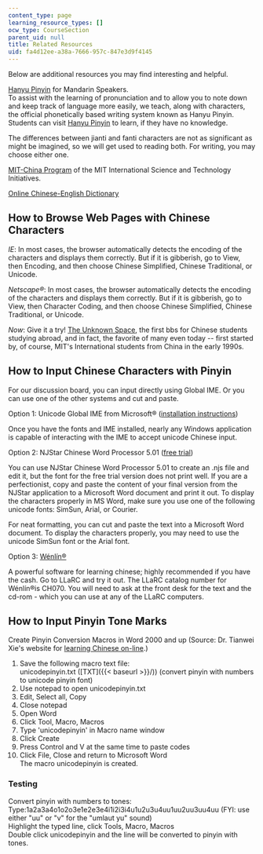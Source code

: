```yaml
---
content_type: page
learning_resource_types: []
ocw_type: CourseSection
parent_uid: null
title: Related Resources
uid: fa4d12ee-a38a-7666-957c-847e3d9f4145
---
```


Below are additional resources you may find interesting and helpful.

[Hanyu Pinyin](http://web.mit.edu/jinzhang/www/pinyin/) for Mandarin Speakers.  
To assist with the learning of pronunciation and to allow you to note down and keep track of language more easily, we teach, along with characters, the official phonetically based writing system known as Hanyu Pinyin. Students can visit [Hanyu Pinyin](http://web.mit.edu/~jinzhang/www/pinyin) to learn, if they have no knowledge.

The differences between jianti and fanti characters are not as significant as might be imagined, so we will get used to reading both. For writing, you may choose either one.

[MIT-China Program](https://misti.mit.edu/mit-china) of the MIT International Science and Technology Initiatives.

[Online Chinese-English Dictionary](http://www.zhongwen.com/)

How to Browse Web Pages with Chinese Characters
-----------------------------------------------

_IE_: In most cases, the browser automatically detects the encoding of the characters and displays them correctly. But if it is gibberish, go to View, then Encoding, and then choose Chinese Simplified, Chinese Traditional, or Unicode.

_Netscape®_: In most cases, the browser automatically detects the encoding of the characters and displays them correctly. But if it is gibberish, go to View, then Character Coding, and then choose Chinese Simplified, Chinese Traditional, or Unicode.

_Now_: Give it a try! [The Unknown Space](http://www.mitbbs.com/), the first bbs for Chinese students studying abroad, and in fact, the favorite of many even today -- first started by, of course, MIT's International students from China in the early 1990s.

How to Input Chinese Characters with Pinyin
-------------------------------------------

For our discussion board, you can input directly using Global IME. Or you can use one of the other systems and cut and paste.

Option 1: Unicode Global IME from Microsoft® ([installation instructions](https://msdn.microsoft.com/en-us/library/windows/desktop/ee418266(v=vs.85).aspx))

Once you have the fonts and IME installed, nearly any Windows application is capable of interacting with the IME to accept unicode Chinese input.

Option 2: NJStar Chinese Word Processor 5.01 ([free trial](http://www.njstar.com/))

You can use NJStar Chinese Word Processor 5.01 to create an .njs file and edit it, but the font for the free trial version does not print well. If you are a perfectionist, copy and paste the content of your final version from the NJStar application to a Microsoft Word document and print it out. To display the characters properly in MS Word, make sure you use one of the following unicode fonts: SimSun, Arial, or Courier.

For neat formatting, you can cut and paste the text into a Microsoft Word document. To display the characters properly, you may need to use the unicode SimSun font or the Arial font.

Option 3: [Wénlín®](http://www.wenlin.com/)

A powerful software for learning chinese; highly recommended if you have the cash. Go to LLaRC and try it out. The LLaRC catalog number for Wénlín®is CH070. You will need to ask at the front desk for the text and the cd-rom - which you can use at any of the LLaRC computers.

How to Input Pinyin Tone Marks
------------------------------

Create Pinyin Conversion Macros in Word 2000 and up (Source: Dr. Tianwei Xie's website for [learning Chinese on-line](http://www.csulb.edu/~txie/PINYIN/pinyin.htm).)

1.  Save the following macro text file:  
    unicodepinyin.txt ([TXT]({{< baseurl >}}/)) (convert pinyin with numbers to unicode pinyin font)
2.  Use notepad to open unicodepinyin.txt
3.  Edit, Select all, Copy
4.  Close notepad
5.  Open Word
6.  Click Tool, Macro, Macros
7.  Type 'unicodepinyin' in Macro name window
8.  Click Create
9.  Press Control and V at the same time to paste codes
10.  Click File, Close and return to Microsoft Word  
    The macro unicodepinyin is created.

### Testing

Convert pinyin with numbers to tones:  
Type:1a2a3a4o1o2o3e1e2e3e4i1i2i3i4u1u2u3u4uu1uu2uu3uu4uu (FYI: use either "uu" or "v" for the "umlaut yu" sound)  
Highlight the typed line, click Tools, Macro, Macros  
Double click unicodepinyin and the line will be converted to pinyin with tones.
